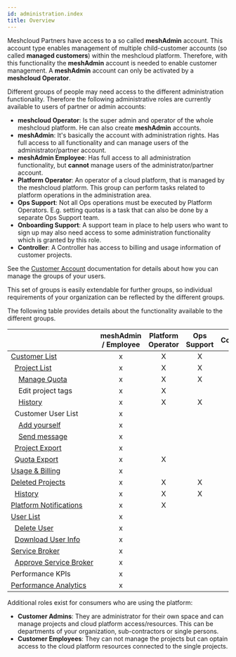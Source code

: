 ```yaml
---
id: administration.index
title: Overview
---
```


Meshcloud Partners have access to a so called **meshAdmin** account. This account type enables management of multiple child-customer accounts
(so called **managed customers**) within the meshcloud platform. Therefore, with this functionality the **meshAdmin** account is needed to enable
customer management. A **meshAdmin** account can only be activated by a **meshcloud Operator**.

Different groups of people may need access to the different administration functionality. Therefore the following administrative roles are currently
available to users of partner or admin accounts:

- **meshcloud Operator**: Is the super admin and operator of the whole meshcloud platform. He can also create **meshAdmin** accounts.
- **meshAdmin**: It's basically the account with administration rights. Has full access to all functionality and can manage users of the
  administrator/partner account.
- **meshAdmin Employee**: Has full access to all administration functionality, but **cannot** manage users of the administrator/partner account.
- **Platform Operator**: An operator of a cloud platform, that is managed by the meshcloud platform. This group can perform tasks related to
  platform operations in the administration area.
- **Ops Support**: Not all Ops operations must be executed by Platform Operators. E.g. setting quotas is a task that can also be done by
  a separate Ops Support team.
- **Onboarding Support**: A support team in place to help users who want to sign up may also need access to some administration
  functionality which is granted by this role.
- **Controller**: A Controller has access to billing and usage information of customer projects.

See the [Customer Account](meshcloud.customer.md#manage-groups-of-assigned-users) documentation for details about how you can manage
the groups of your users.

This set of groups is easily extendable for further groups, so individual requirements of your organization can be reflected by the
different groups.

The following table provides details about the functionality available to the different groups.

|                                                                                                                           | meshAdmin / Employee | Platform Operator | Ops Support | Controller | Onboarding Support | Controller |
| ------------------------------------------------------------------------------------------------------------------------- | :------------------: | :---------------: | :---------: | :--------: | :----------------: | :--------: |
| [Customer&nbsp;List](administration.customers.md)                                                                         |          x           |         X         |      X      |     X      |         X          |            |
| &nbsp;&nbsp;[Project&nbsp;List](administration.projects.md)                                                               |          x           |         X         |      X      |     X      |         X          |            |
| &nbsp;&nbsp;&nbsp;&nbsp;[Manage&nbsp;Quota](administration.projects.md#managing-project-quotas)                           |          x           |         X         |      X      |            |                    |            |
| &nbsp;&nbsp;&nbsp;&nbsp;Edit&nbsp;project&nbsp;tags                                                                       |          x           |         X         |             |     X      |                    |            |
| &nbsp;&nbsp;&nbsp;&nbsp;[History](administration.projects.md#project-history)                                             |          x           |         X         |      X      |            |         X          |            |
| &nbsp;&nbsp;Customer&nbsp;User&nbsp;List                                                                                  |          x           |                   |             |            |                    |            |
| &nbsp;&nbsp;&nbsp;&nbsp;[Add&nbsp;yourself](administration.customers.md#providing-access-to-the-managed-customer-account) |          x           |                   |             |            |                    |            |
| &nbsp;&nbsp;&nbsp;&nbsp;[Send&nbsp;message](administration.customers.md#send-messages-to-customer-users)                  |          x           |                   |             |            |                    |            |
| &nbsp;&nbsp;[Project&nbsp;Export](administration.projects.md#project-export)                                              |          x           |                   |             |     X      |                    |            |
| &nbsp;&nbsp;[Quota&nbsp;Export](administration.projects.md#quota-export)                                                  |          x           |         X         |             |     X      |                    |            |
| [Usage&nbsp;&&nbsp;Billing](administration.usage.md)                                                                      |          x           |                   |             |            |                    |     X      |
| [Deleted&nbsp;Projects](administration.projects.md#deleted-projects)                                                      |          x           |         X         |      X      |            |         X          |            |
| &nbsp;&nbsp;[History](administration.projects.md#project-history)                                                         |          x           |         X         |      X      |            |         X          |            |
| [Platform&nbsp;Notifications](administration.platforms.md)                                                                |          x           |         X         |             |            |                    |            |
| [User&nbsp;List](administration.users.md)                                                                                 |          x           |                   |             |            |                    |            |
| &nbsp;&nbsp;[Delete&nbsp;User](administration.users.md#delete-user)                                                       |          x           |                   |             |            |                    |            |
| &nbsp;&nbsp;[Download&nbsp;User&nbsp;Info](administration.users.md#download-user-information)                             |          x           |                   |             |            |                    |            |
| [Service&nbsp;Broker](administration.service-brokers.md)                                                                  |          x           |                   |             |            |                    |            |
| &nbsp;&nbsp;[Approve&nbsp;Service&nbsp;Broker](administration.service-brokers.md#approve-service-broker)                  |          x           |                   |             |            |                    |            |
| Performance&nbsp;KPIs                                                                                                     |          x           |                   |             |            |         X          |            |
| [Performance&nbsp;Analytics](administration.analytics.md)                                                                 |          x           |                   |             |            |         X          |            |

Additional roles exist for consumers who are using the platform:

- **Customer Admins**: They are administrator for their own space and can manage projects and cloud platform access/resources. This can be departments of your organization, sub-contractors or single persons.
- **Customer Employees**: They can not manage the projects but can optain access to the cloud platform resources connected to the single projects.
